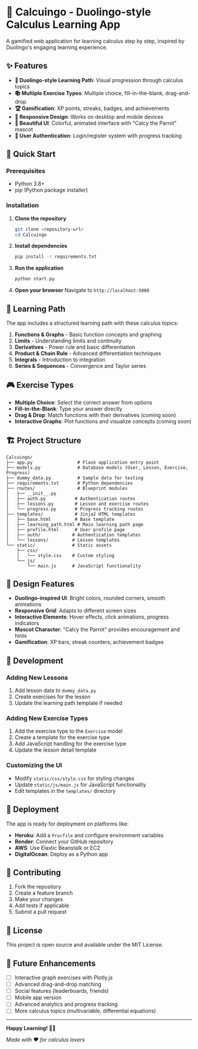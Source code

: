# 🧮 Calcuingo - Duolingo-style Calculus Learning App

A gamified web application for learning calculus step by step, inspired by Duolingo's engaging learning experience.

## ✨ Features

- **🎯 Duolingo-style Learning Path**: Visual progression through calculus topics
- **📚 Multiple Exercise Types**: Multiple choice, fill-in-the-blank, drag-and-drop
- **🏆 Gamification**: XP points, streaks, badges, and achievements
- **📱 Responsive Design**: Works on desktop and mobile devices
- **🎨 Beautiful UI**: Colorful, animated interface with "Calcy the Parrot" mascot
- **🔐 User Authentication**: Login/register system with progress tracking

## 🚀 Quick Start

### Prerequisites
- Python 3.8+
- pip (Python package installer)

### Installation

1. **Clone the repository**
   ```bash
   git clone <repository-url>
   cd Calcuingo
   ```

2. **Install dependencies**
   ```bash
   pip install -r requirements.txt
   ```

3. **Run the application**
   ```bash
   python start.py
   ```

4. **Open your browser**
   Navigate to `http://localhost:5000`

## 📖 Learning Path

The app includes a structured learning path with these calculus topics:

1. **Functions & Graphs** - Basic function concepts and graphing
2. **Limits** - Understanding limits and continuity  
3. **Derivatives** - Power rule and basic differentiation
4. **Product & Chain Rule** - Advanced differentiation techniques
5. **Integrals** - Introduction to integration
6. **Series & Sequences** - Convergence and Taylor series

## 🎮 Exercise Types

- **Multiple Choice**: Select the correct answer from options
- **Fill-in-the-Blank**: Type your answer directly
- **Drag & Drop**: Match functions with their derivatives (coming soon)
- **Interactive Graphs**: Plot functions and visualize concepts (coming soon)

## 🏗️ Project Structure

```
Calcuingo/
├── app.py                 # Flask application entry point
├── models.py              # Database models (User, Lesson, Exercise, Progress)
├── dummy_data.py          # Sample data for testing
├── requirements.txt       # Python dependencies
├── routes/                # Blueprint modules
│   ├── __init__.py
│   ├── auth.py           # Authentication routes
│   ├── lessons.py        # Lesson and exercise routes
│   └── progress.py       # Progress tracking routes
├── templates/            # Jinja2 HTML templates
│   ├── base.html         # Base template
│   ├── learning_path.html # Main learning path page
│   ├── profile.html      # User profile page
│   ├── auth/            # Authentication templates
│   └── lessons/         # Lesson templates
└── static/              # Static assets
    ├── css/
    │   └── style.css    # Custom styling
    └── js/
        └── main.js      # JavaScript functionality
```

## 🎨 Design Features

- **Duolingo-inspired UI**: Bright colors, rounded corners, smooth animations
- **Responsive Grid**: Adapts to different screen sizes
- **Interactive Elements**: Hover effects, click animations, progress indicators
- **Mascot Character**: "Calcy the Parrot" provides encouragement and hints
- **Gamification**: XP bars, streak counters, achievement badges

## 🔧 Development

### Adding New Lessons

1. Add lesson data to `dummy_data.py`
2. Create exercises for the lesson
3. Update the learning path template if needed

### Adding New Exercise Types

1. Add the exercise type to the `Exercise` model
2. Create a template for the exercise type
3. Add JavaScript handling for the exercise type
4. Update the lesson detail template

### Customizing the UI

- Modify `static/css/style.css` for styling changes
- Update `static/js/main.js` for JavaScript functionality
- Edit templates in the `templates/` directory

## 🚀 Deployment

The app is ready for deployment on platforms like:
- **Heroku**: Add a `Procfile` and configure environment variables
- **Render**: Connect your GitHub repository
- **AWS**: Use Elastic Beanstalk or EC2
- **DigitalOcean**: Deploy as a Python app

## 🤝 Contributing

1. Fork the repository
2. Create a feature branch
3. Make your changes
4. Add tests if applicable
5. Submit a pull request

## 📝 License

This project is open source and available under the MIT License.

## 🎯 Future Enhancements

- [ ] Interactive graph exercises with Plotly.js
- [ ] Advanced drag-and-drop matching
- [ ] Social features (leaderboards, friends)
- [ ] Mobile app version
- [ ] Advanced analytics and progress tracking
- [ ] More calculus topics (multivariable, differential equations)

---

**Happy Learning! 🧮✨**

*Made with ❤️ for calculus lovers*
